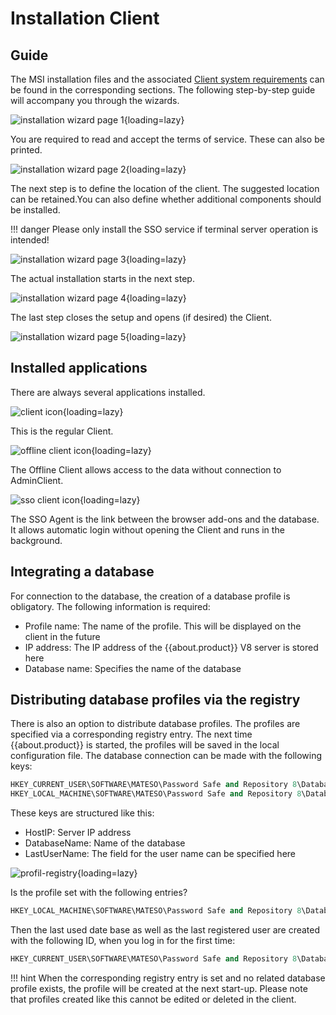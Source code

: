 # Installation Client

## Guide

The MSI installation files and the associated [Client system requirements](/installation/requirements/client) can be found in the corresponding sections. The following step-by-step guide will accompany you through the wizards.

![installation wizard page 1](/assets/en/installation/client/client-setup-1-en.png){loading=lazy}

You are required to read and accept the terms of service. These can also be printed.

![installation wizard page 2](/assets/en/installation/client/client-setup-2-en.png){loading=lazy}

The next step is to define the location of the client. The suggested location can be retained.You can also define whether additional components should be installed.

!!! danger
    Please only install the SSO service if terminal server operation is intended!

![installation wizard page 3](/assets/en/installation/client/client-setup-3-en.png){loading=lazy}

The actual installation starts in the next step.

![installation wizard page 4](/assets/en/installation/client/client-setup-4-en.png){loading=lazy}

The last step closes the setup and opens (if desired) the Client.

![installation wizard page 5](/assets/en/installation/client/client-setup-5-en.png){loading=lazy}

## Installed applications

There are always several applications installed.

![client icon](/assets/en/installation/client/client.png){loading=lazy}

This is the regular Client.

![offline client icon](/assets/en/installation/client/offlineclient.png){loading=lazy}

The Offline Client allows access to the data without connection to AdminClient.

![sso client icon](/assets/en/installation/client/ssoclient.png){loading=lazy}

The SSO Agent is the link between the browser add-ons and the database. It allows automatic login without opening the Client and runs in the background.

## Integrating a database

For connection to the database, the creation of a database profile is obligatory. The following information is required:

* Profile name: The name of the profile. This will be displayed on the client in the future
* IP address: The IP address of the {{about.product}} V8 server is stored here
* Database name: Specifies the name of the database

## Distributing database profiles via the registry

There is also an option to distribute database profiles. The profiles are specified via a corresponding registry entry. The next time {{about.product}} is started, the profiles will be saved in the local configuration file. The database connection can be made with the following keys:

``` py
HKEY_CURRENT_USER\SOFTWARE\MATESO\Password Safe and Repository 8\DatabaseProfiles
HKEY_LOCAL_MACHINE\SOFTWARE\MATESO\Password Safe and Repository 8\DatabaseProfiles
```

These keys are structured like this:

* HostIP: Server IP address
* DatabaseName: Name of the database
* LastUserName: The field for the user name can be specified here

![profil-registry](/assets/en/installation/client/profil-registry-en.png){loading=lazy}

Is the profile set with the following entries?

``` py
HKEY_LOCAL_MACHINE\SOFTWARE\MATESO\Password Safe and Repository 8\DatabaseProfiles
```

Then the last used date base as well as the last registered user are created with the following ID, when you log in for the first time:

``` py
HKEY_CURRENT_USER\SOFTWARE\MATESO\Password Safe and Repository 8\DatabaseProfiles
```

!!! hint
    When the corresponding registry entry is set and no related database profile exists, the profile will be created at the next start-up. Please note that profiles created like this cannot be edited or deleted in the client.
